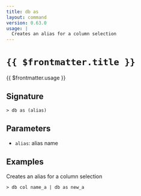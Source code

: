```yaml
---
title: db as
layout: command
version: 0.63.0
usage: |
  Creates an alias for a column selection
---
```


# `{{ $frontmatter.title }}`

<div style='white-space: pre-wrap;'>{{ $frontmatter.usage }}</div>

## Signature

```> db as (alias)```

## Parameters

 -  `alias`: alias name

## Examples

Creates an alias for a column selection
```shell
> db col name_a | db as new_a
```
